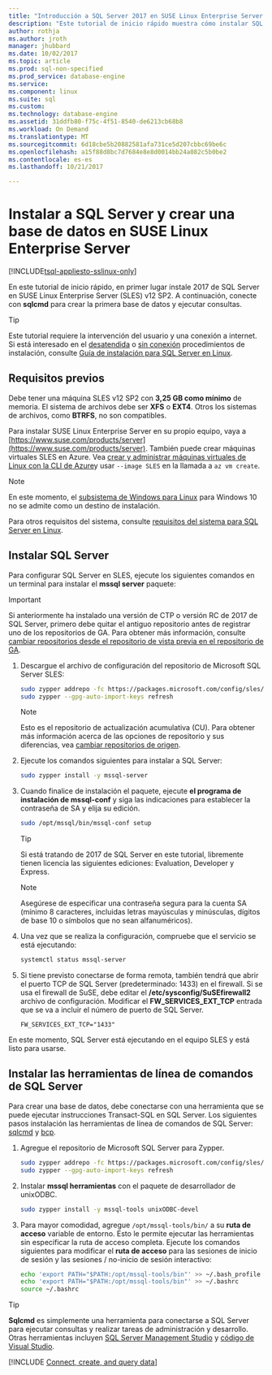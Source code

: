 ```yaml
---
title: "Introducción a SQL Server 2017 en SUSE Linux Enterprise Server | Documentos de Microsoft"
description: "Este tutorial de inicio rápido muestra cómo instalar SQL Server 2017 en SUSE Linux Enterprise Server y, a continuación, crear y consultar una base de datos con sqlcmd."
author: rothja
ms.author: jroth
manager: jhubbard
ms.date: 10/02/2017
ms.topic: article
ms.prod: sql-non-specified
ms.prod_service: database-engine
ms.service: 
ms.component: linux
ms.suite: sql
ms.custom: 
ms.technology: database-engine
ms.assetid: 31ddfb80-f75c-4f51-8540-de6213cb68b8
ms.workload: On Demand
ms.translationtype: MT
ms.sourcegitcommit: 6d18cbe5b20882581afa731ce5d207cbbc69be6c
ms.openlocfilehash: a15f88d8bc7d7684e8e8d0014bb24a082c5b0be2
ms.contentlocale: es-es
ms.lasthandoff: 10/21/2017

---
```

# <a name="install-sql-server-and-create-a-database-on-suse-linux-enterprise-server"></a>Instalar a SQL Server y crear una base de datos en SUSE Linux Enterprise Server

[!INCLUDE[tsql-appliesto-sslinux-only](../includes/tsql-appliesto-sslinux-only.md)]

En este tutorial de inicio rápido, en primer lugar instale 2017 de SQL Server en SUSE Linux Enterprise Server (SLES) v12 SP2. A continuación, conecte con **sqlcmd** para crear la primera base de datos y ejecutar consultas.

> [!TIP]
> Este tutorial requiere la intervención del usuario y una conexión a internet. Si está interesado en el [desatendida](sql-server-linux-setup.md#unattended) o [sin conexión](sql-server-linux-setup.md#offline) procedimientos de instalación, consulte [Guía de instalación para SQL Server en Linux](sql-server-linux-setup.md).

## <a name="prerequisites"></a>Requisitos previos

Debe tener una máquina SLES v12 SP2 con **3,25 GB como mínimo** de memoria. El sistema de archivos debe ser **XFS** o **EXT4**. Otros los sistemas de archivos, como **BTRFS**, no son compatibles.

Para instalar SUSE Linux Enterprise Server en su propio equipo, vaya a [https://www.suse.com/products/server](https://www.suse.com/products/server). También puede crear máquinas virtuales SLES en Azure. Vea [crear y administrar máquinas virtuales de Linux con la CLI de Azure](https://docs.microsoft.com/azure/virtual-machines/linux/tutorial-manage-vm)y usar `--image SLES` en la llamada a `az vm create`.

> [!NOTE]
> En este momento, el [subsistema de Windows para Linux](https://msdn.microsoft.com/commandline/wsl/about) para Windows 10 no se admite como un destino de instalación.

Para otros requisitos del sistema, consulte [requisitos del sistema para SQL Server en Linux](sql-server-linux-setup.md#system).

## <a id="install"></a>Instalar SQL Server

Para configurar SQL Server en SLES, ejecute los siguientes comandos en un terminal para instalar el **mssql server** paquete:

> [!IMPORTANT]
> Si anteriormente ha instalado una versión de CTP o versión RC de 2017 de SQL Server, primero debe quitar el antiguo repositorio antes de registrar uno de los repositorios de GA. Para obtener más información, consulte [cambiar repositorios desde el repositorio de vista previa en el repositorio de GA](sql-server-linux-change-repo.md).

1. Descargue el archivo de configuración del repositorio de Microsoft SQL Server SLES:

   ```bash
   sudo zypper addrepo -fc https://packages.microsoft.com/config/sles/12/mssql-server-2017.repo
   sudo zypper --gpg-auto-import-keys refresh
   ```

   > [!NOTE]
   > Esto es el repositorio de actualización acumulativa (CU). Para obtener más información acerca de las opciones de repositorio y sus diferencias, vea [cambiar repositorios de origen](sql-server-linux-setup.md#repositories).

1. Ejecute los comandos siguientes para instalar a SQL Server:

   ```bash
   sudo zypper install -y mssql-server
   ```

1. Cuando finalice de instalación el paquete, ejecute **el programa de instalación de mssql-conf** y siga las indicaciones para establecer la contraseña de SA y elija su edición.

   ```bash
   sudo /opt/mssql/bin/mssql-conf setup
   ```

   > [!TIP]
   > Si está tratando de 2017 de SQL Server en este tutorial, libremente tienen licencia las siguientes ediciones: Evaluation, Developer y Express.

   > [!NOTE]
   > Asegúrese de especificar una contraseña segura para la cuenta SA (mínimo 8 caracteres, incluidas letras mayúsculas y minúsculas, dígitos de base 10 o símbolos que no sean alfanuméricos).

1. Una vez que se realiza la configuración, compruebe que el servicio se está ejecutando:

   ```bash
   systemctl status mssql-server
   ```

1. Si tiene previsto conectarse de forma remota, también tendrá que abrir el puerto TCP de SQL Server (predeterminado: 1433) en el firewall. Si se usa el firewall de SuSE, debe editar el **/etc/sysconfig/SuSEfirewall2** archivo de configuración. Modificar el **FW_SERVICES_EXT_TCP** entrada que se va a incluir el número de puerto de SQL Server.

   ```
   FW_SERVICES_EXT_TCP="1433"
   ```

En este momento, SQL Server está ejecutando en el equipo SLES y está listo para usarse.

## <a id="tools"></a>Instalar las herramientas de línea de comandos de SQL Server

Para crear una base de datos, debe conectarse con una herramienta que se puede ejecutar instrucciones Transact-SQL en SQL Server. Los siguientes pasos instalación las herramientas de línea de comandos de SQL Server: [sqlcmd](../tools/sqlcmd-utility.md) y [bcp](../tools/bcp-utility.md).

1. Agregue el repositorio de Microsoft SQL Server para Zypper.

   ```bash
   sudo zypper addrepo -fc https://packages.microsoft.com/config/sles/12/prod.repo 
   sudo zypper --gpg-auto-import-keys refresh
   ```

1. Instalar **mssql herramientas** con el paquete de desarrollador de unixODBC.

   ```bash
   sudo zypper install -y mssql-tools unixODBC-devel
   ```

1. Para mayor comodidad, agregue `/opt/mssql-tools/bin/` a su **ruta de acceso** variable de entorno. Esto le permite ejecutar las herramientas sin especificar la ruta de acceso completa. Ejecute los comandos siguientes para modificar el **ruta de acceso** para las sesiones de inicio de sesión y las sesiones / no-inicio de sesión interactivo:

   ```bash
   echo 'export PATH="$PATH:/opt/mssql-tools/bin"' >> ~/.bash_profile
   echo 'export PATH="$PATH:/opt/mssql-tools/bin"' >> ~/.bashrc
   source ~/.bashrc
   ```

> [!TIP]
> **Sqlcmd** es simplemente una herramienta para conectarse a SQL Server para ejecutar consultas y realizar tareas de administración y desarrollo. Otras herramientas incluyen [SQL Server Management Studio](sql-server-linux-develop-use-ssms.md) y [código de Visual Studio](sql-server-linux-develop-use-vscode.md).

[!INCLUDE [Connect, create, and query data](../includes/sql-linux-quickstart-connect-query.md)]

